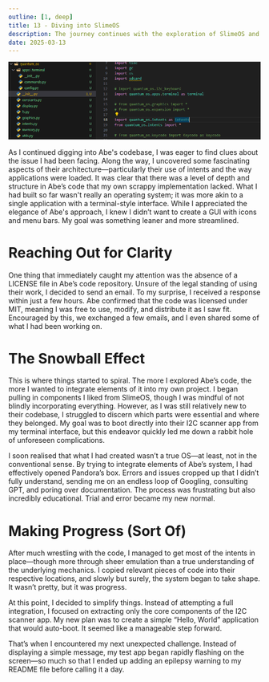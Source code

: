 ```yaml
---
outline: [1, deep]
title: 13 - Diving into SlimeOS
description: The journey continues with the exploration of SlimeOS and the challenges of integrating it into my project.
date: 2025-03-13
---
```


<BlogTitle />

![13](13.png)

As I continued digging into Abe's codebase, I was eager to find clues about the issue I had been facing. Along the way, I uncovered some fascinating aspects of their architecture—particularly their use of intents and the way applications were loaded. It was clear that there was a level of depth and structure in Abe’s code that my own scrappy implementation lacked. What I had built so far wasn't really an operating system; it was more akin to a single application with a terminal-style interface. While I appreciated the elegance of Abe's approach, I knew I didn’t want to create a GUI with icons and menu bars. My goal was something leaner and more streamlined.

# Reaching Out for Clarity

One thing that immediately caught my attention was the absence of a LICENSE file in Abe’s code repository. Unsure of the legal standing of using their work, I decided to send an email. To my surprise, I received a response within just a few hours. Abe confirmed that the code was licensed under MIT, meaning I was free to use, modify, and distribute it as I saw fit. Encouraged by this, we exchanged a few emails, and I even shared some of what I had been working on.

# The Snowball Effect

This is where things started to spiral. The more I explored Abe’s code, the more I wanted to integrate elements of it into my own project. I began pulling in components I liked from SlimeOS, though I was mindful of not blindly incorporating everything. However, as I was still relatively new to their codebase, I struggled to discern which parts were essential and where they belonged. My goal was to boot directly into their I2C scanner app from my terminal interface, but this endeavor quickly led me down a rabbit hole of unforeseen complications.

I soon realised that what I had created wasn’t a true OS—at least, not in the conventional sense. By trying to integrate elements of Abe’s system, I had effectively opened Pandora’s box. Errors and issues cropped up that I didn’t fully understand, sending me on an endless loop of Googling, consulting GPT, and poring over documentation. The process was frustrating but also incredibly educational. Trial and error became my new normal.

# Making Progress (Sort Of)

After much wrestling with the code, I managed to get most of the intents in place—though more through sheer emulation than a true understanding of the underlying mechanics. I copied relevant pieces of code into their respective locations, and slowly but surely, the system began to take shape. It wasn’t pretty, but it was progress.

At this point, I decided to simplify things. Instead of attempting a full integration, I focused on extracting only the core components of the I2C scanner app. My new plan was to create a simple “Hello, World” application that would auto-boot. It seemed like a manageable step forward.

That’s when I encountered my next unexpected challenge. Instead of displaying a simple message, my test app began rapidly flashing on the screen—so much so that I ended up adding an epilepsy warning to my README file before calling it a day.
